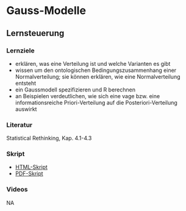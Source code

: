 # Gauss-Modelle


## Lernsteuerung


### Lernziele 

- erklären, was eine Verteilung ist und welche Varianten es gibt
- wissen um den ontologischen Bedingungszusammenhang einer Normalverteilung; sie können erklären, wie eine Normalverteilung entsteht
- ein Gaussmodell spezifizieren und R berechnen
- an Beispielen verdeutlichen, wie sich eine vage bzw. eine informationsreiche Priori-Verteilung auf die Posteriori-Verteilung auswirkt




### Literatur 

Statistical Rethinking, Kap. 4.1-4.3



<!-- # Folien, Videos -->
  
  
### Skript 

- [HTML-Skript](https://sebastiansauer.github.io/QM2-Folien/Themen/QM2-Thema4-Gaussmodelle.html#1)
- [PDF-Skript](https://sebastiansauer.github.io/QM2-Folien/Themen/QM2-Thema4-Gaussmodelle.pdf)




### Videos 

NA
